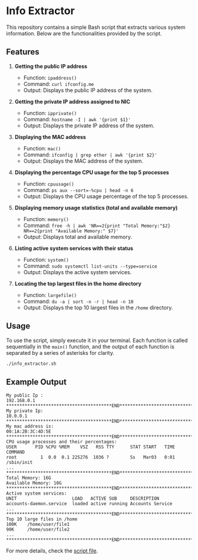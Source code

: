 # Info Extractor

This repository contains a simple Bash script that extracts various system information. Below are the functionalities provided by the script.

## Features

1. **Getting the public IP address**
   - Function: `ipaddress()`
   - Command: `curl ifconfig.me`
   - Output: Displays the public IP address of the system.

2. **Getting the private IP address assigned to NIC**
   - Function: `ipprivate()`
   - Command: `hostname -I | awk '{print $1}'`
   - Output: Displays the private IP address of the system.

3. **Displaying the MAC address**
   - Function: `mac()`
   - Command: `ifconfig | grep ether | awk '{print $2}'`
   - Output: Displays the MAC address of the system.

4. **Displaying the percentage CPU usage for the top 5 processes**
   - Function: `cpuusage()`
   - Command: `ps aux --sort=-%cpu | head -n 6`
   - Output: Displays the CPU usage percentage of the top 5 processes.

5. **Displaying memory usage statistics (total and available memory)**
   - Function: `memory()`
   - Command: `free -h | awk 'NR==2{print "Total Memory:"$2} NR==2{print "Available Memory:" $7}'`
   - Output: Displays total and available memory.

6. **Listing active system services with their status**
   - Function: `system()`
   - Command: `sudo systemctl list-units --type=service`
   - Output: Displays the active system services.

7. **Locating the top largest files in the home directory**
   - Function: `largefile()`
   - Command: `du -a | sort -n -r | head -n 10`
   - Output: Displays the top 10 largest files in the `/home` directory.

## Usage

To use the script, simply execute it in your terminal. Each function is called sequentially in the `main()` function, and the output of each function is separated by a series of asterisks for clarity.

```bash
./info_extractor.sh
```

## Example Output

```plaintext
My public Ip :
192.168.0.1
****************************************END***************************************END**********************************
My private Ip:
10.0.0.1
****************************************END***************************************END**********************************
My mac address is:
00:1A:2B:3C:4D:5E
****************************************END***************************************END**********************************
CPU usage processes and their percentages:
USER       PID %CPU %MEM    VSZ   RSS TTY      STAT START   TIME COMMAND
root         1  0.0  0.1 225276  1036 ?        Ss   Mar03   0:01 /sbin/init
...
****************************************END***************************************END**********************************
Total Memory: 16G
Available Memory: 10G
****************************************END***************************************END**********************************
Active system services:
UNIT                     LOAD   ACTIVE SUB     DESCRIPTION
accounts-daemon.service  loaded active running Accounts Service
...
****************************************END***************************************END**********************************
Top 10 large files in /home
100K    /home/user/file1
90K     /home/user/file2
...
****************************************END***************************************END**********************************
```

For more details, check the [script file](https://github.com/MUGWANEZAMANZI/info_extractor/blob/main/info_extractor.sh).

